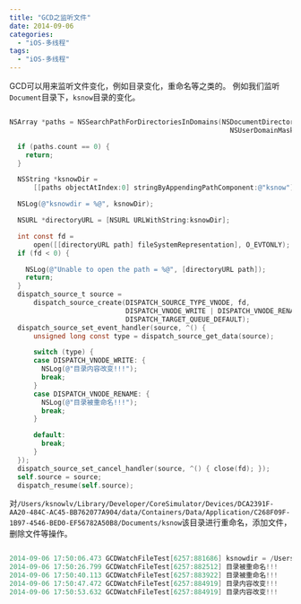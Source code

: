 ```yaml
---
title: "GCD之监听文件"
date: 2014-09-06
categories:
  - "iOS-多线程"
tags:
  - "iOS-多线程"
---
```

<!--more-->

GCD可以用来监听文件变化，例如目录变化，重命名等之类的。
例如我们监听`Document`目录下，`ksnow`目录的变化。
<!--more-->

``` objective-c

NSArray *paths = NSSearchPathForDirectoriesInDomains(NSDocumentDirectory,
                                                       NSUserDomainMask, YES);

  if (paths.count == 0) {
    return;
  }

  NSString *ksnowDir =
      [[paths objectAtIndex:0] stringByAppendingPathComponent:@"ksnow"];

  NSLog(@"ksnowdir = %@", ksnowDir);

  NSURL *directoryURL = [NSURL URLWithString:ksnowDir];

  int const fd =
      open([[directoryURL path] fileSystemRepresentation], O_EVTONLY);
  if (fd < 0) {

    NSLog(@"Unable to open the path = %@", [directoryURL path]);
    return;
  }
  dispatch_source_t source =
      dispatch_source_create(DISPATCH_SOURCE_TYPE_VNODE, fd,
                             DISPATCH_VNODE_WRITE | DISPATCH_VNODE_RENAME,
                             DISPATCH_TARGET_QUEUE_DEFAULT);
  dispatch_source_set_event_handler(source, ^() {
      unsigned long const type = dispatch_source_get_data(source);

      switch (type) {
      case DISPATCH_VNODE_WRITE: {
        NSLog(@"目录内容改变!!!");
        break;
      }
      case DISPATCH_VNODE_RENAME: {
        NSLog(@"目录被重命名!!!");
        break;
      }

      default:
        break;
      }
  });
  dispatch_source_set_cancel_handler(source, ^() { close(fd); });
  self.source = source;
  dispatch_resume(self.source);

```

对`/Users/ksnowlv/Library/Developer/CoreSimulator/Devices/DCA2391F-AA20-484C-AC45-BB762077A904/data/Containers/Data/Application/C268F09F-1B97-4546-BED0-EF56782A50B8/Documents/ksnow`该目录进行重命名，添加文件，删除文件等操作。

```objective-c

2014-09-06 17:50:06.473 GCDWatchFileTest[6257:881686] ksnowdir = /Users/ksnowlv/Library/Developer/CoreSimulator/Devices/DCA2391F-AA20-484C-AC45-BB762077A904/data/Containers/Data/Application/C268F09F-1B97-4546-BED0-EF56782A50B8/Documents/ksnow
2014-09-06 17:50:26.799 GCDWatchFileTest[6257:882512] 目录被重命名!!!
2014-09-06 17:50:40.113 GCDWatchFileTest[6257:883922] 目录被重命名!!!
2014-09-06 17:50:47.472 GCDWatchFileTest[6257:884919] 目录内容改变!!!
2014-09-06 17:50:53.632 GCDWatchFileTest[6257:884919] 目录内容改变!!!

```

